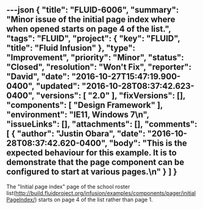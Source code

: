 ---json
{
  "title": "FLUID-6006",
  "summary": "Minor issue of the initial page index where when opened starts on page 4 of the list.",
  "tags": "FLUID",
  "project": {
    "key": "FLUID",
    "title": "Fluid Infusion"
  },
  "type": "Improvement",
  "priority": "Minor",
  "status": "Closed",
  "resolution": "Won't Fix",
  "reporter": "David",
  "date": "2016-10-27T15:47:19.900-0400",
  "updated": "2016-10-28T08:37:42.623-0400",
  "versions": [
    "2.0"
  ],
  "fixVersions": [],
  "components": [
    "Design Framework"
  ],
  "environment": "IE11, Windows 7\n",
  "issueLinks": [],
  "attachments": [],
  "comments": [
    {
      "author": "Justin Obara",
      "date": "2016-10-28T08:37:42.620-0400",
      "body": "This is the expected behaviour for this example. It is to demonstrate that the page component can be configured to start at various pages.\n"
    }
  ]
}
---
The "Initial page index" page of the school roster list(<http://build.fluidproject.org/infusion/examples/components/pager/initialPageIndex/>)  starts on page 4 of the list rather than page 1.

        